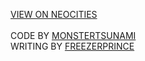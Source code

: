 [VIEW ON NEOCITIES](https://dogsledded.neocities.org/)
<br>
<br>
CODE BY [MONSTERTSUNAMI](https://monstertsunami.tumblr.com/tagged/devsled%20doglog)
<br>
WRITING BY [FREEZERPRINCE](https://freezerprince.tumblr.com/tagged/dogsled)
